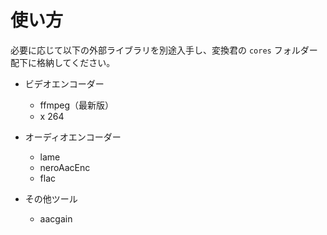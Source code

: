  # 使い方
必要に応じて以下の外部ライブラリを別途入手し、変換君の `cores` フォルダー配下に格納してください。

- ビデオエンコーダー
	- ffmpeg（最新版）
	- x	264
	
- オーディオエンコーダー
	- lame
	- neroAacEnc
	- flac
	
- その他ツール
	- aacgain
